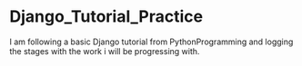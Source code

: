 # Django_Tutorial_Practice
I am following a basic Django tutorial from PythonProgramming and logging the stages with the work i will be progressing with.
